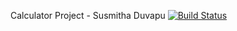 Calculator Project - Susmitha Duvapu
[![Build Status](https://app.travis-ci.com/sduvapu/calculator_project.svg?branch=main)](https://app.travis-ci.com/sduvapu/calculator_project)
